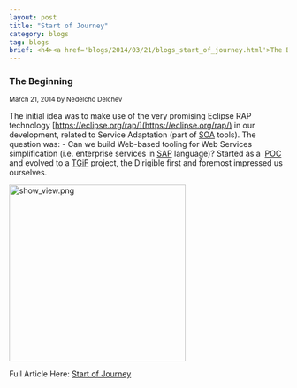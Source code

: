 ```yaml
---
layout: post
title: "Start of Journey"
category: blogs
tag: blogs
brief: <h4><a href='blogs/2014/03/21/blogs_start_of_journey.html'>The Beginning</a></h4> <sub class="post-info">March 21, 2014 by Nedelcho Delchev</sub><br> The initial idea was to make use of the very promising Eclipse RAP technology in our development, related to Service Adaptation part, of SOA tools. The question was - Can we build Web-based tooling for Web Services ...<br>
---
```


### The Beginning

<sub class="post-info">March 21, 2014 by Nedelcho Delchev</sub>

The initial idea was to make use of the very promising Eclipse RAP technology [https://eclipse.org/rap/](https://eclipse.org/rap/) in our development,
related to Service Adaptation (part of [SOA](http://en.wikipedia.org/wiki/Service-oriented_architecture") tools). The question was: - Can we build Web-based tooling for Web Services simplification (i.e. enterprise services in [SAP](http://www.sap.com/index.html) language)? Started as a&nbsp; [POC](http://en.wikipedia.org/wiki/Proof_of_Concept) and evolved to a&nbsp;[TGiF](http://en.wikipedia.org/wiki/Innovation)&nbsp;project, the Dirigible first and foremost impressed us ourselves.

<a href="http://1.bp.blogspot.com/-mwbQNEX6caE/Uyr-7xJCOXI/AAAAAAAAAEM/1QpQyZ74YGc/s1600/dirigible_focus.jpg"><img alt="show_view.png" class="jive-image" height="319" src="http://1.bp.blogspot.com/-mwbQNEX6caE/Uyr-7xJCOXI/AAAAAAAAAEM/1QpQyZ74YGc/s1600/dirigible_focus.jpg"></a><br>

	
Full Article Here: [Start of Journey](http://dirigible-logbook.blogspot.com/)
